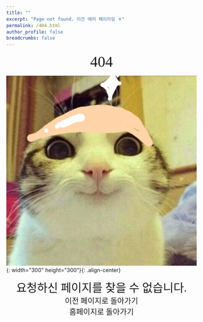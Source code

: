 ```yaml
---
title: ""
excerpt: "Page not found. 이건 에러 페이지임 ㅎ"
permalink: /404.html
author_profile: false
breadcrumbs: false
---
```

<style>
  @font-face{
      font-family: 'JetBrains Mono';
      src: url('https://raw.githubusercontent.com/JetBrains/JetBrainsMono/master/fonts/webfonts/JetBrainsMono-Regular.woff2') format('woff2'),
            url('https://raw.githubusercontent.com/JetBrains/JetBrainsMono/master/fonts/ttf/JetBrainsMono-Regular.ttf') format('truetype');
      font-weight: normal;
      font-style: normal;
  }
  @import url('https://cdn.rawgit.com/moonspam/NanumSquare/master/nanumsquare.css');

  #backtolast:hover {
    text-decoration: underline;
  }
</style>
<div align="center" style="font-size: 40px; font-family: 'JetBrains Mono';">404</div>

![404](/assets/404.jpg "친구가 만든거..."){: width="300" height="300"}{: .align-center}

<div align="center" style="font-size: 30px; font-family: 'nanumsquare';">요청하신 페이지를 찾을 수 없습니다.</div>

<div onclick="window.history.back()" align="center" style="font-size: 20px; font-family: 'nanumsquare'; cursor: pointer;" id="backtolast">이전 페이지로 돌아가기</div><div onclick="location.href='{{ site.url }}'" align="center" style="font-size: 20px; font-family: 'nanumsquare'; cursor: pointer;" id="backtolast">홈페이지로 돌아가기</div>

<script>
  var GOOG_FIXURL_LANG = 'en';
  var GOOG_FIXURL_SITE = 'https://08u.github.io'
</script>
<script src="https://linkhelp.clients.google.com/tbproxy/lh/wm/fixurl.js">
</script>
